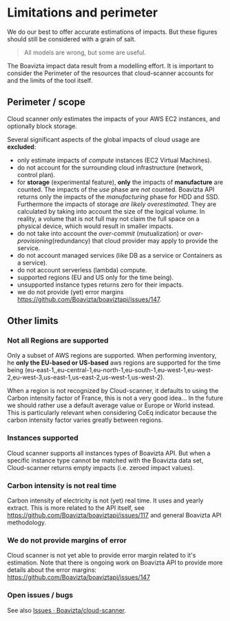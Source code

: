 # Limitations and perimeter

We do our best to offer accurate estimations of impacts.
But these figures should  still be considered with a grain of salt.

> All models are wrong, but some are useful.

The Boavizta impact data result from a modelling effort. It is important to consider the Perimeter of the resources that cloud-scanner accounts for and the limits of the tool itself.

## Perimeter / scope

Cloud scanner _only_ estimates the impacts of your AWS EC2  instances, and optionally block storage.

Several significant aspects of the global impacts of cloud usage are **excluded**:

- only estimate impacts of _compute_ instances (EC2 Virtual Machines).
- do not account for the surrounding cloud infrastructure (network, control plan).
- for **storage** (experimental feature), **only** the impacts of **manufacture** are counted. The impacts of the _use_ phase are _not_ counted. Boavizta API returns only the impacts of the _manufacturing_ phase for HDD and SSD. Furthermore the impacts of storage _are likely overestimated_. They are calculated by taking into account the size of the logical volume. In reality, a volume that is not full may not claim the full space on a physical device, which would result in smaller impacts.
- do not take into account the _over-commit_ (mutualization) or _over-provisioning_(redundancy) that cloud provider may apply to provide the service.
- do not account managed services (like DB as a service or Containers as a service).
- do not account serverless (lambda) compute.
- supported regions (EU and US only for the time being).
- unsupported instance types returns zero for their impacts.
- we do not provide (yet) error margins <https://github.com/Boavizta/boaviztapi/issues/147>.

## Other limits

### Not all Regions are supported

Only a subset of AWS regions are supported.
When performing inventory, he **only the EU-based or US-based** aws regions are supported for the time being (eu-east-1,,eu-central-1,eu-north-1,eu-south-1,eu-west-1,eu-west-2,eu-west-3,us-east-1,us-east-2,us-west-1,us-west-2).

When a region is not recognized by Cloud-scanner, it defaults to using the Carbon intensity factor of France, this is not a very good idea... In the future we should rather use a default average value or Europe or World instead.
This is particularly relevant when considering CoEq indicator because the carbon intensity factor varies greatly between regions.

### Instances supported

Cloud scanner supports all instances types of Boavizta API. But when a specific instance type cannot be matched with the Boavizta data set, Cloud-scanner returns empty impacts (i.e. zeroed impact values).

### Carbon intensity is not real time

Carbon intensity of electricity is not (yet) real time. It uses and yearly extract. This is more related to the API itself, see <https://github.com/Boavizta/boaviztapi/issues/117> and general Boavizta API methodology.

### We do not provide margins of error

Cloud scanner is not yet able to provide error margin related to it's estimation. Note that there is ongoing work on Boavizta API to provide more details about the error margins: <https://github.com/Boavizta/boaviztapi/issues/147>

### Open issues / bugs

See also [Issues · Boavizta/cloud-scanner](https://github.com/Boavizta/cloud-scanner/issues).
